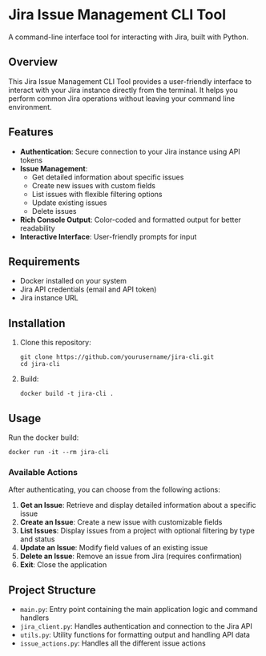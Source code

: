 # Jira Issue Management CLI Tool

A command-line interface tool for interacting with Jira, built with Python.

## Overview

This Jira Issue Management CLI Tool provides a user-friendly interface to interact with your Jira instance directly from the terminal. It helps you perform common Jira operations without leaving your command line environment.

## Features

- **Authentication**: Secure connection to your Jira instance using API tokens
- **Issue Management**:
  - Get detailed information about specific issues
  - Create new issues with custom fields
  - List issues with flexible filtering options
  - Update existing issues
  - Delete issues
- **Rich Console Output**: Color-coded and formatted output for better readability
- **Interactive Interface**: User-friendly prompts for input

## Requirements

- Docker installed on your system
- Jira API credentials (email and API token)
- Jira instance URL

## Installation

1. Clone this repository:
   ```
   git clone https://github.com/yourusername/jira-cli.git
   cd jira-cli
   ```

2. Build:
   ```
   docker build -t jira-cli .
   ```

## Usage

Run the docker build:
```
docker run -it --rm jira-cli
```

### Available Actions

After authenticating, you can choose from the following actions:

1. **Get an Issue**: Retrieve and display detailed information about a specific issue
2. **Create an Issue**: Create a new issue with customizable fields
3. **List Issues**: Display issues from a project with optional filtering by type and status
4. **Update an Issue**: Modify field values of an existing issue
5. **Delete an Issue**: Remove an issue from Jira (requires confirmation)
6. **Exit**: Close the application

## Project Structure

- `main.py`: Entry point containing the main application logic and command handlers
- `jira_client.py`: Handles authentication and connection to the Jira API
- `utils.py`: Utility functions for formatting output and handling API data
- `issue_actions.py`: Handles all the different issue actions